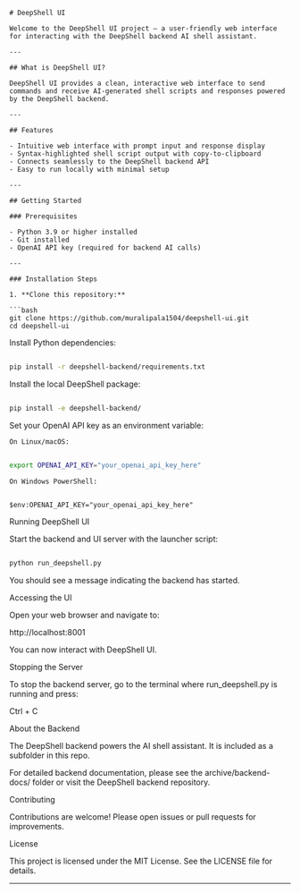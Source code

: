 
```
# DeepShell UI

Welcome to the DeepShell UI project — a user-friendly web interface for interacting with the DeepShell backend AI shell assistant.

---

## What is DeepShell UI?

DeepShell UI provides a clean, interactive web interface to send commands and receive AI-generated shell scripts and responses powered by the DeepShell backend.

---

## Features

- Intuitive web interface with prompt input and response display
- Syntax-highlighted shell script output with copy-to-clipboard
- Connects seamlessly to the DeepShell backend API
- Easy to run locally with minimal setup

---

## Getting Started

### Prerequisites

- Python 3.9 or higher installed
- Git installed
- OpenAI API key (required for backend AI calls)

---

### Installation Steps

1. **Clone this repository:**

```bash
git clone https://github.com/muralipala1504/deepshell-ui.git
cd deepshell-ui

```

Install Python dependencies:

```bash

pip install -r deepshell-backend/requirements.txt

```

Install the local DeepShell package:

```bash

pip install -e deepshell-backend/

```

Set your OpenAI API key as an environment variable:

	On Linux/macOS:

```bash

export OPENAI_API_KEY="your_openai_api_key_here"

```

	On Windows PowerShell:

```pshell

$env:OPENAI_API_KEY="your_openai_api_key_here"

```

Running DeepShell UI

Start the backend and UI server with the launcher script:

```bash

python run_deepshell.py

```

You should see a message indicating the backend has started.


Accessing the UI

Open your web browser and navigate to:

http://localhost:8001  

You can now interact with DeepShell UI.

Stopping the Server

To stop the backend server, go to the terminal where run_deepshell.py is running and press:

Ctrl + C


About the Backend

The DeepShell backend powers the AI shell assistant. It is included as a subfolder in this repo.

For detailed backend documentation, please see the archive/backend-docs/ folder or visit the DeepShell backend repository.

Contributing

Contributions are welcome! Please open issues or pull requests for improvements.

License

This project is licensed under the MIT License. See the LICENSE file for details.

---

```
